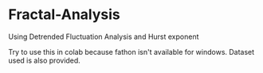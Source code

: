 # Fractal-Analysis
Using Detrended Fluctuation Analysis and Hurst exponent

Try to use this in colab because fathon isn't available for windows.
Dataset used is also provided.

